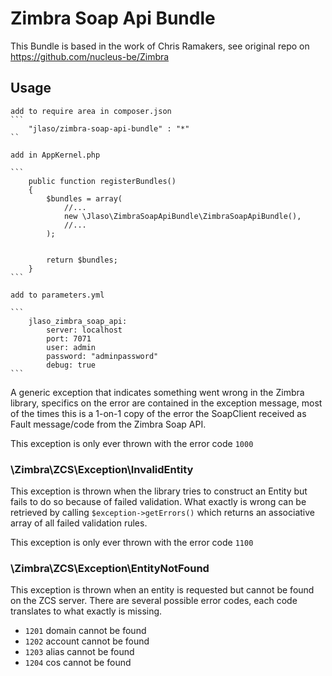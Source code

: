 # Zimbra Soap Api Bundle

This Bundle is based in the work of Chris Ramakers, see original repo on https://github.com/nucleus-be/Zimbra

## Usage

    add to require area in composer.json
    ```
        "jlaso/zimbra-soap-api-bundle" : "*"
    ``

    add in AppKernel.php

    ```
        public function registerBundles()
        {
            $bundles = array(
                //...
                new \Jlaso\ZimbraSoapApiBundle\ZimbraSoapApiBundle(),
                //...
            );


            return $bundles;
        }
    ```

    add to parameters.yml

    ```
        jlaso_zimbra_soap_api:
            server: localhost
            port: 7071
            user: admin
            password: "adminpassword"
            debug: true
    ```





A generic exception that indicates something went wrong in the Zimbra library, specifics on the error are contained in the exception message, most of the times this is a 1-on-1 copy of the error the SoapClient received as Fault message/code from the Zimbra Soap API.

This exception is only ever thrown with the error code `1000`

### \Zimbra\ZCS\Exception\InvalidEntity

This exception is thrown when the library tries to construct an Entity but fails to do so because of failed validation. What exactly is wrong can be retrieved by calling `$exception->getErrors()` which returns an associative array of all failed validation rules. 

This exception is only ever thrown with the error code `1100`

### \Zimbra\ZCS\Exception\EntityNotFound

This exception is thrown when an entity is requested but cannot be found on the ZCS server. There are several possible error codes, each code translates to what exactly is missing.

* `1201` domain cannot be found
* `1202` account cannot be found
* `1203` alias cannot be found
* `1204` cos cannot be found
